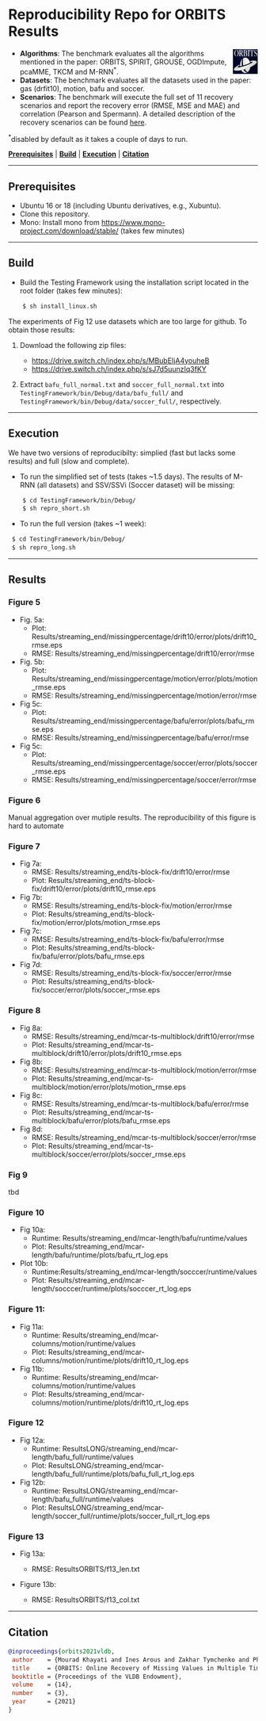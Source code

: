 # Reproducibility Repo for ORBITS Results

<img img align="right" width="50" height="50" src="orbits_logo.png" >

- **Algorithms**: The benchmark evaluates all the algorithms mentioned in the paper: ORBITS, SPIRIT, GROUSE, OGDImpute, pcaMME, TKCM and M-RNN<sup>*</sup>. 
- **Datasets**: The benchmark evaluates all the datasets used in the paper: gas (drfit10), motion, bafu and soccer. 
- **Scenarios**: The benchmark will execute the full set of 11 recovery scenarios and report the recovery error (RMSE, MSE and MAE) and correlation (Pearson and Spermann). 
A detailed description of the recovery scenarios can be found [here](https://github.com/eXascaleInfolab/orbits/blob/master/TestingFramework/README.md).

<sup>*</sup>disabled by default as it takes a couple of days to run.
<!--
The online scenarios are described [here](https://github.com/eXascaleInfolab/orbits/blob/master/TestingFramework/bin/Debug/results/plotfiles/streaming_end.txt) while the batch scenarios are described [here](https://github.com/eXascaleInfolab/orbits/blob/master/TestingFramework/bin/Debug/results/plotfiles/batch_mid.txt). 
-->

[**Prerequisites**](#prerequisites) | [**Build**](#build) | [**Execution**](#execution) | [**Citation**](#citation)
___ 
 
## Prerequisites

- Ubuntu 16 or 18 (including Ubuntu derivatives, e.g., Xubuntu).
- Clone this repository.
- Mono: Install mono from https://www.mono-project.com/download/stable/ (takes few minutes)

___
## Build

- Build the Testing Framework using the installation script located in the root folder (takes few minutes):
```bash
    $ sh install_linux.sh
```

The experiments of Fig 12 use datasets which are too large for github. To obtain those results:
1. Download the following zip files:
   - https://drive.switch.ch/index.php/s/MBubEIjA4youheB 
   - https://drive.switch.ch/index.php/s/sJ7d5uunzIq3fKY

2. Extract `bafu_full_normal.txt` and `soccer_full_normal.txt` into `TestingFramework/bin/Debug/data/bafu_full/` and `TestingFramework/bin/Debug/data/soccer_full/`, respectively.

___
## Execution

We have two versions of reproducibilty: simplied (fast but lacks some results) and full (slow and complete). 
- To run the simplified set of tests (takes ~1.5 days). The results of M-RNN (all datasets) and SSV/SSVi (Soccer dataset) will be missing:

```bash
    $ cd TestingFramework/bin/Debug/
    $ sh repro_short.sh
```

- To run the full version (takes ~1 week):

```bash
 $ cd TestingFramework/bin/Debug/
 $ sh repro_long.sh
```

___
## Results

### Figure 5 
  - Fig. 5a: 
     -  Plot: Results/streaming_end/missingpercentage/drift10/error/plots/drift10\_rmse.eps
     -  RMSE: Results/streaming_end/missingpercentage/drift10/error/rmse
  - Fig. 5b: 
     - Plot: Results/streaming_end/missingpercentage/motion/error/plots/motion\_rmse.eps
     - RMSE: Results/streaming_end/missingpercentage/motion/error/rmse
  - Fig 5c: 
     - Plot: Results/streaming_end/missingpercentage/bafu/error/plots/bafu\_rmse.eps
     - RMSE:  Results/streaming_end/missingpercentage/bafu/error/rmse
  - Fig 5c: 
     - Plot: Results/streaming_end/missingpercentage/soccer/error/plots/soccer\_rmse.eps
     - RMSE: Results/streaming_end/missingpercentage/soccer/error/rmse

### Figure 6
Manual aggregation over mutiple results. The reproducibility of this figure is hard to automate
  
### Figure 7
  - Fig 7a:
     - RMSE: Results/streaming_end/ts-block-fix/drift10/error/rmse
     - Plot: Results/streaming_end/ts-block-fix/drift10/error/plots/drift10\_rmse.eps
  - Fig 7b:
     - RMSE: Results/streaming_end/ts-block-fix/motion/error/rmse
     - Plot: Results/streaming_end/ts-block-fix/motion/error/plots/motion\_rmse.eps
  - Fig 7c:
     - RMSE: Results/streaming_end/ts-block-fix/bafu/error/rmse
     - Plot: Results/streaming_end/ts-block-fix/bafu/error/plots/bafu\_rmse.eps
  - Fig 7d:
     - RMSE: Results/streaming_end/ts-block-fix/soccer/error/rmse
     - Plot: Results/streaming_end/ts-block-fix/soccer/error/plots/soccer\_rmse.eps


### Figure 8
  - Fig 8a:
     - RMSE: Results/streaming_end/mcar-ts-multiblock/drift10/error/rmse
     - Plot: Results/streaming_end/mcar-ts-multiblock/drift10/error/plots/drift10\_rmse.eps
  - Fig 8b:
     - RMSE: Results/streaming_end/mcar-ts-multiblock/motion/error/rmse
     - Plot: Results/streaming_end/mcar-ts-multiblock/motion/error/plots/motion\_rmse.eps
  - Fig 8c:
     - RMSE: Results/streaming_end/mcar-ts-multiblock/bafu/error/rmse
     - Plot: Results/streaming_end/mcar-ts-multiblock/bafu/error/plots/bafu\_rmse.eps
  - Fig 8d:
     - RMSE: Results/streaming_end/mcar-ts-multiblock/soccer/error/rmse
     - Plot: Results/streaming_end/mcar-ts-multiblock/soccer/error/plots/soccer\_rmse.eps
### Fig 9
tbd


### Figure 10
  - Fig 10a:
     -  Runtime: Results/streaming_end/mcar-length/bafu/runtime/values
     -  Plot: Results/streaming_end/mcar-length/bafu/runtime/plots/bafu\_rt\_log.eps
  - Plot 10b: 
     -  Runtime:Results/streaming_end/mcar-length/socccer/runtime/values
     -  Plot: Results/streaming_end/mcar-length/socccer/runtime/plots/socccer\_rt\_log.eps

### Figure 11: 
  - Fig 11a:
     -  Runtime: Results/streaming_end/mcar-columns/motion/runtime/values
     -  Plot: Results/streaming_end/mcar-columns/motion/runtime/plots/drift10\_rt\_log.eps
  - Fig 11b:
     -  Runtime: Results/streaming_end/mcar-columns/motion/runtime/values
     -  Plot: Results/streaming_end/mcar-columns/motion/runtime/plots/drift10\_rt\_log.eps

### Figure 12
  - Fig 12a:
     -  Runtime: ResultsLONG/streaming_end/mcar-length/bafu_full/runtime/values
     -  Plot: ResultsLONG/streaming_end/mcar-length/bafu_full/runtime/plots/bafu_full\_rt\_log.eps
  - Fig 12b:
     -  Runtime: ResultsLONG/streaming_end/mcar-length/bafu_full/runtime/values
     -  Plot: ResultsLONG/streaming_end/mcar-length/soccer_full/runtime/plots/soccer_full\_rt\_log.eps

### Figure 13
  - Fig 13a: 
     - RMSE: ResultsORBITS/f13_len.txt

  - Figure 13b: 
     - RMSE: ResultsORBITS/f13_col.txt


___
## Citation
```bibtex
@inproceedings{orbits2021vldb,
 author    = {Mourad Khayati and Ines Arous and Zakhar Tymchenko and Philippe Cudr{\'{e}}{-}Mauroux},
 title     = {ORBITS: Online Recovery of Missing Values in Multiple Time Series Streams},
 booktitle = {Proceedings of the VLDB Endowment},
 volume    = {14},
 number    = {3},
 year      = {2021}
}
```

